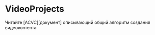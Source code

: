 # VideoProjects
[ACVC]: https://github.com/Kvazikot/VideoProjects/blob/master/Video_content_creation_Protocol_001.MD
Читайте [ACVC][документ] описывающий общий алгоритм создания видеоконтента 
